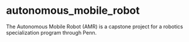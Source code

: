 # autonomous_mobile_robot
The Autonomous Mobile Robot (AMR) is a capstone project for a robotics specialization program through Penn.
